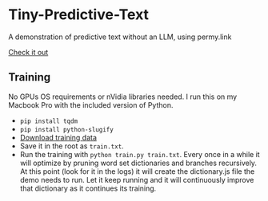 # Tiny-Predictive-Text
A demonstration of predictive text without an LLM, using permy.link

[Check it out](https://adamgrant.info/tiny-predictive-text)

## Training

No GPUs OS requirements or nVidia libraries needed. I run this on my Macbook Pro with the included version of Python.

- `pip install tqdm`
- `pip install python-slugify`
- [Download training data](https://cdn.everything.io/datasets/blogs-news-twitter.txt.zip)
- Save it in the root as `train.txt`.
- Run the training with `python train.py train.txt`. Every once in a while it will optimize by pruning word set dictionaries and branches recursively. At this point (look for it in the logs) it will create the dictionary.js file the demo needs to run. Let it keep running and it will continuously improve that dictionary as it continues its training.